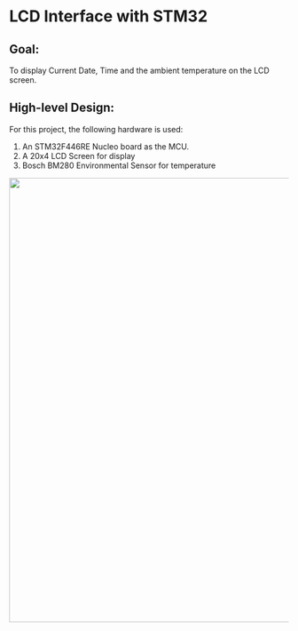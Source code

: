 # LCD Interface with STM32

## Goal:

To display Current Date, Time and the ambient temperature on the LCD screen.

## High-level Design:

For this project, the following hardware is used:

1. An STM32F446RE Nucleo board as the MCU.
2. A 20x4 LCD Screen for display
3. Bosch BM280 Environmental Sensor for temperature

<a align="left"> <img src="https://user-images.githubusercontent.com/52084290/189553162-6f85da81-410b-4ed6-bb7d-38b975645741.png" width="800"></a>

